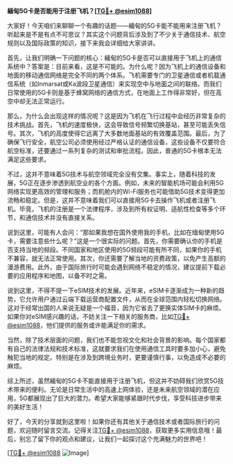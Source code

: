 **緬甸5G卡是否能用于注册飞机？[[TG💪+ @esim1088](https://t.me/s/esim1088)]**

大家好！今天咱们来聊聊一个有趣的话题——緬甸的5G卡能不能用来注册飞机？听起来是不是有点不可思议？其实这个问题背后涉及到了不少关于通信技术、航空规则以及国际政策的知识，接下来我会详细给大家讲讲。

首先，让我们明确一下问题的核心：緬甸的5G卡是否可以直接用于飞机上的通信系统中？答案是：目前来看，这是不可能的。为什么呢？因为飞机上的通信设备和地面的移动通信网络是完全不同的两个体系。飞机需要专门的卫星通信或者机载通信系统（如Inmarsat或Ka波段卫星通信）来实现空中与地面之间的联络。而我们日常使用的5G卡则是基于蜂窝网络的通信方式，在地面上工作得非常好，但在高空中却无法正常运行。

那么，为什么会出现这样的情况呢？这是因为飞机在飞行过程中会经历非常复杂的技术挑战。首先，飞机的速度极快，这会导致信号频繁切换基站，甚至可能丢失信号。其次，飞机的高度使得它远离了大多数地面基站的有效覆盖范围。最后，为了确保飞行安全，航空公司必须使用经过严格认证的通信设备，这些设备不仅要符合航空标准，还要通过一系列复杂的测试和审批流程。因此，普通的5G卡根本无法满足这些要求。

不过，这并不意味着5G技术与航空领域完全没有交集。事实上，随着科技的发展，5G正在逐步渗透到航空业的各个方面。例如，未来的智能机场可能会利用5G网络实现更高效的管理和服务；而机舱内的Wi-Fi服务也可能借助5G技术变得更加流畅和稳定。但是，这并不意味着我们可以直接用5G卡去操作飞机或者注册飞机。毕竟，飞机的注册是一个法律程序，涉及到所有权证明、适航性检查等多个环节，和通信技术并没有直接关系。

说到这里，可能有人会问：“那如果我想在国外使用我的手机，比如在缅甸使用5G卡，需要注意些什么呢？”这是一个很实际的问题。首先，你需要确认你的手机是否支持当地的频段。不同国家和地区使用的5G频段可能有所不同，如果你的手机不兼容，就无法正常使用。其次，你还需要了解当地的资费政策，以免产生高额的漫游费用。此外，由于国际旅行时可能会遇到网络不稳定的情况，建议提前下载必要的应用程序和地图，以备不时之需。

说到这里，不得不提一下eSIM技术的发展。近年来，eSIM卡逐渐成为一种新的趋势，它允许用户通过云端下载运营商配置文件，从而在全球范围内轻松切换网络。这对于经常出国的人来说无疑是一个福音，因为它省去了更换实体SIM卡的麻烦。如果你对eSIM感兴趣的话，不妨关注一下相关的服务商，比如[TG💪+ @esim1088](https://t.me/s/esim1088)，他们提供的服务或许能满足你的需求。

当然，除了技术层面的问题，我们也不能忽视文化和社会背景的影响。每个国家都有自己的法律法规和技术标准，这就要求我们在使用通信工具时要多加小心，避免触犯当地的规定。特别是在涉及到跨境业务时，更要谨慎行事，以免造成不必要的麻烦。

综上所述，虽然緬甸的5G卡不能直接用于注册飞机，但这并不妨碍我们欣赏5G技术带来的便利。无论是日常生活中的高速上网体验，还是未来航空领域的潜在应用，5G都展现出了巨大的潜力。希望大家能够紧跟时代步伐，享受科技进步带来的美好生活！

好了，今天的分享就到这里啦！如果你还有其他关于通信技术或者国际旅行的问题，欢迎随时留言交流。记得关注[TG💪+ @esim1088](https://t.me/s/esim1088)，获取更多实用信息哦！最后，别忘了留下你的观点和建议，让我们一起探讨这个充满魅力的世界吧！

[[TG💪+ @esim1088](https://t.me/s/esim1088) ![Image](https://i.postimg.cc/4NQfJmqS/Snipaste-2025-05-13-00-14-12.png)]